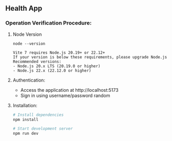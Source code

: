 ## Health App
### Operation Verification Procedure:

1. Node Version

   ```
   node --version

   Vite 7 requires Node.js 20.19+ or 22.12+
   If your version is below these requirements, please upgrade Node.js
   Recommended versions:
   - Node.js 20.x LTS (20.19.0 or higher)
   - Node.js 22.x (22.12.0 or higher)
   ```

2. Authentication:

   - Access the application at http://localhost:5173
   - Sign in using username/password random

3. Installation:

   ```bash
   # Install dependencies
   npm install

   # Start development server
   npm run dev
   ```
